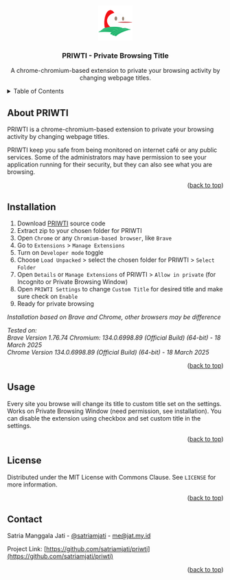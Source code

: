 <!-- HEADER -->
<a name="readme-top"></a>
<br />
<div align="center">
  <a href="https://github.com/satriamjati/priwti">
    <img src="icon.png" alt="Logo" width="80" height="80">
  </a>

  <h3 align="center">PRIWTI - Private Browsing Title</h3>

  <p align="center">
    A chrome-chromium-based extension to private your browsing activity by changing webpage titles. 

</div>



<!-- TABLE OF CONTENTS -->
<details>
  <summary>Table of Contents</summary>
  <ol>
    <li><a href="#about-priwti">About PRIWTI</a></li>
    <li><a href="#installation">Installation</a></li>
    <li><a href="#usage">Usage</a></li>
    <li><a href="#license">License</a></li>
    <li><a href="#contact">Contact</a></li>
  </ol>
</details>



<!-- ABOUT PRIWTI -->
## About PRIWTI

<!-- [![priwti Screenshot][product-screenshot]](images/priwti.png) -->

PRIWTI is a chrome-chromium-based extension to private your browsing activity by changing webpage titles. 

PRIWTI keep you safe from being monitored on internet café or any public services. Some of the administrators may have permission to see your application running for their security, but they can also see what you are browsing. 

<p align="right">(<a href="#readme-top">back to top</a>)</p>


<!-- GETTING STARTED -->
## Installation
1. Download <a href="https://github.com/satriamjati/priwti/archive/refs/heads/main.zip">PRIWTI</a> source code
2. Extract zip to your chosen folder for PRIWTI 
1. Open `Chrome` or any `Chromium-based browser`, like `Brave`
2. Go to `Extensions` > `Manage Extensions`
3. Turn on `Developer mode` toggle
4. Choose `Load Unpacked` > select the chosen folder for PRIWTI > `Select Folder`
5. Open `Details` or `Manage Extensions` of PRIWTI > `Allow in private` (for Incognito or Private Browsing Window)
7. Open `PRIWTI Settings` to change `Custom Title` for desired title and make sure check on `Enable` 
8. Ready for private browsing

*Installation based on Brave and Chrome, other browsers may be difference*

*Tested on:* <br>
*Brave Version 1.76.74 Chromium: 134.0.6998.89 (Official Build) (64-bit) - 18 March 2025*<br>
*Chrome Version 134.0.6998.89 (Official Build) (64-bit) - 18 March 2025*


<p align="right">(<a href="#readme-top">back to top</a>)</p>



<!-- USAGE  -->
## Usage

Every site you browse will change its title to custom title set on the settings. Works on Private Browsing Window (need permission, see installation). You can disable the extension using checkbox and set custom title in the settings. 


<p align="right">(<a href="#readme-top">back to top</a>)</p>



<!-- LICENSE -->
## License

Distributed under the MIT License with Commons Clause. See `LICENSE` for more information.

<p align="right">(<a href="#readme-top">back to top</a>)</p>



<!-- CONTACT -->
## Contact

Satria Manggala Jati - [@satriamjati](https://twitter.com/satriamjati) - me@jat.my.id

Project Link: [https://github.com/satriamjati/priwti](https://github.com/satriamjati/priwti)

<p align="right">(<a href="#readme-top">back to top</a>)</p>


[product-screenshot]: images/priwti.png
